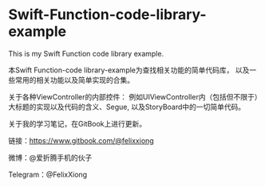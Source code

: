 # Swift-Function-code-library-example
This is my Swift Function code library example.

本Swift Function-code library-example为查找相关功能的简单代码库，
以及一些常用的相关功能以及简单实现的合集。

关于各种ViewController的内部控件：
例如UIViewController内（包括但不限于）大标题的实现以及代码的含义、Segue,
以及StoryBoard中的一切简单代码。

关于我的学习笔记，在GitBook上进行更新。

链接：https://www.gitbook.com/@felixxiong

微博：@爱折腾手机的伙子

Telegram：@FelixXiong

